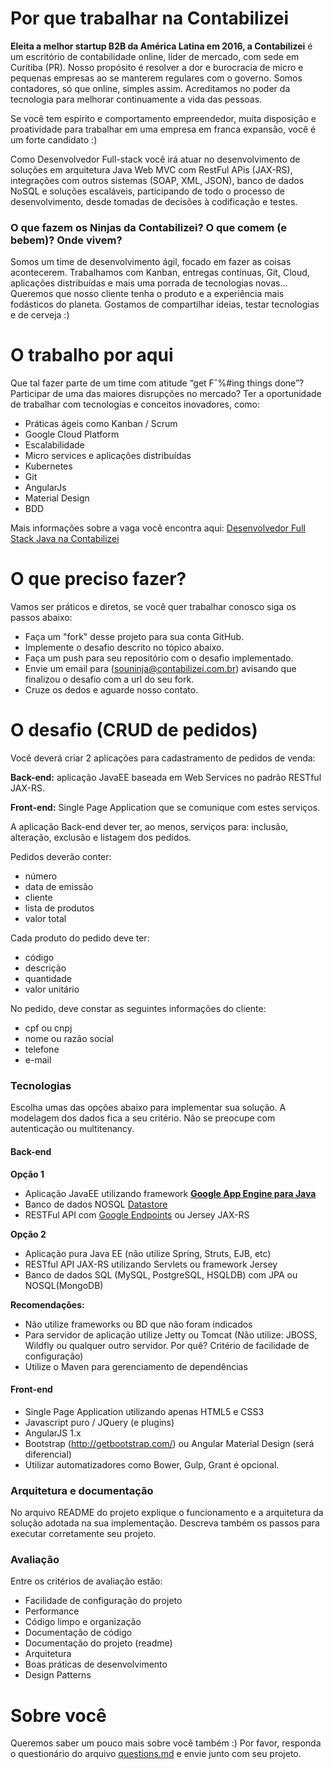 # Por que trabalhar na Contabilizei

**Eleita a melhor startup B2B da América Latina em 2016, a Contabilizei** é um escritório de contabilidade online, líder de mercado, com sede em Curitiba (PR). Nosso propósito é resolver a dor e burocracia de micro e pequenas empresas ao se manterem regulares com o governo. Somos contadores, só que online, simples assim. Acreditamos no poder da tecnologia para melhorar continuamente a vida das pessoas. 

Se você tem espírito e comportamento empreendedor, muita disposição e proatividade para trabalhar em uma empresa em franca expansão, você é um forte candidato :)

Como Desenvolvedor Full-stack você irá atuar no desenvolvimento de soluções em arquitetura Java Web MVC com RestFul APis (JAX-RS), integrações com outros sistemas (SOAP, XML, JSON), banco de dados NoSQL e soluções escaláveis, participando de todo o processo de desenvolvimento, desde tomadas de decisões à codificação e testes.

### O que fazem os Ninjas da Contabilizei? O que comem (e bebem)? Onde vivem?

Somos um time de desenvolvimento ágil, focado em fazer as coisas acontecerem. Trabalhamos com Kanban, entregas contínuas, Git, Cloud, aplicações distribuídas e mais uma porrada de tecnologias novas... Queremos que nosso cliente tenha o produto e a experiência mais fodásticos do planeta. Gostamos de compartilhar ideias, testar tecnologias e de cerveja :)

# O trabalho por aqui

Que tal fazer parte de um time com atitude “get Fˆ%#ing things done”? Participar de uma das maiores disrupções no mercado? Ter a oportunidade de trabalhar com tecnologias e conceitos inovadores, como:
* Práticas ágeis como Kanban / Scrum
* Google Cloud Platform
* Escalabilidade
* Micro services e aplicações distribuídas
* Kubernetes
* Git
* AngularJs
* Material Design
* BDD

Mais informações sobre a vaga você encontra aqui: [Desenvolvedor Full Stack Java na Contabilizei](https://jobs.lever.co/contabilizei/826c32bd-d800-475a-9f05-531e86dc4ea3)

# O que preciso fazer?

Vamos ser práticos e diretos, se você quer trabalhar conosco siga os passos abaixo:

* Faça um "fork" desse projeto para sua conta GitHub.
* Implemente o desafio descrito no tópico abaixo.
* Faça um push para seu repositório com o desafio implementado.
* Envie um email para (souninja@contabilizei.com.br) avisando que finalizou o desafio com a url do seu fork.
* Cruze os dedos e aguarde nosso contato.

# O desafio (CRUD de pedidos)

Você deverá criar 2 aplicações para cadastramento de pedidos de venda: 

**Back-end:** aplicação JavaEE baseada em Web Services no padrão RESTful JAX-RS.

**Front-end:** Single Page Application que se comunique com estes serviços. 

A aplicação Back-end dever ter, ao menos, serviços para: inclusão, alteração, exclusão e listagem dos pedidos.

Pedidos deverão conter: 
* número
* data de emissão
* cliente
* lista de produtos
* valor total
 
Cada produto do pedido deve ter: 
* código
* descrição
* quantidade
* valor unitário

No pedido, deve constar as seguintes informações do cliente: 
* cpf ou cnpj
* nome ou razão social
* telefone
* e-mail

### Tecnologias

Escolha umas das opções abaixo para implementar sua solução. A modelagem dos dados fica a seu critério. Não se preocupe com autenticação ou multitenancy.

#### Back-end

**Opção 1**

* Aplicação JavaEE utilizando framework [**Google App Engine para Java**](https://cloud.google.com/appengine/)
* Banco de dados NOSQL [Datastore](https://cloud.google.com/datastore/)
* RESTFul API com [Google Endpoints](https://cloud.google.com/appengine/docs/java/endpoints/) ou Jersey JAX-RS

**Opção 2**

* Aplicação pura Java EE (não utilize Spring, Struts, EJB, etc)
* RESTful API JAX-RS utilizando Servlets ou framework Jersey
* Banco de dados SQL (MySQL, PostgreSQL, HSQLDB) com JPA ou NOSQL(MongoDB)

**Recomendações:**

* Não utilize frameworks ou BD que não foram indicados
* Para servidor de aplicação utilize Jetty ou Tomcat (Não utilize: JBOSS, Wildfly ou qualquer outro servidor. Por quê? Critério de facilidade de configuração)
* Utilize o Maven para gerenciamento de dependências

#### Front-end

* Single Page Application utilizando apenas HTML5 e CSS3 
* Javascript puro / JQuery (e plugins)
* AngularJS 1.x
* Bootstrap (http://getbootstrap.com/) ou Angular Material Design (será diferencial)
* Utilizar automatizadores como Bower, Gulp, Grant é opcional.

### Arquitetura e documentação

No arquivo README do projeto explique o funcionamento e a arquitetura da solução adotada na sua implementação. Descreva também os passos para executar corretamente seu projeto.

### Avaliação

Entre os critérios de avaliação estão:

* Facilidade de configuração do projeto
* Performance
* Código limpo e organização
* Documentação de código
* Documentação do projeto (readme)
* Arquitetura
* Boas práticas de desenvolvimento
* Design Patterns

# Sobre você

Queremos saber um pouco mais sobre você também :) Por favor, responda o questionário do arquivo [questions.md](questions.md) e envie junto com seu projeto.

